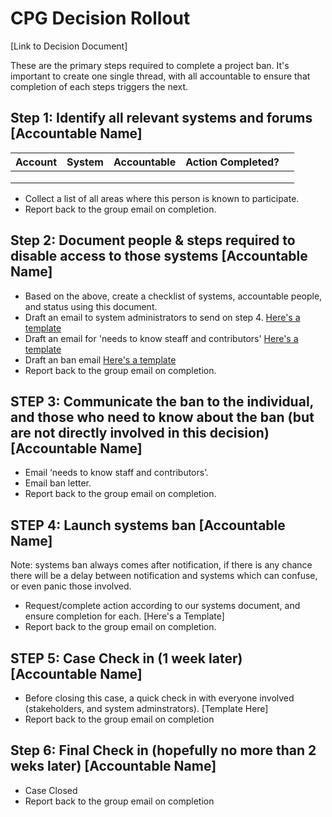 # CPG Decision Rollout

[Link to Decision Document]

These are the primary steps required to complete a project ban.
It's important to create one single thread, with all accountable to ensure that completion of each steps triggers the next.

## Step 1: Identify all relevant systems and forums [Accountable Name]

| Account  | System  | Accountable  | Action Completed?  |   |
|---|---|---|---|---|
|   |   |   |   |   |
|   |   |   |   |   |
|   |   |   |   |   |

* Collect a list of all areas where this person is known to participate. 
* Report back to the group email on completion.

## Step 2: Document people & steps required to disable access to those systems [Accountable Name]

* Based on the above, create a checklist of systems, accountable people, and status using this document. 
* Draft an email to system administrators to send on step 4. [Here's a template](https://github.com/mozilla/diversity/blob/master/code-of-conduct-enforcement/decisions/communication/decision-comms/systems/level-7.md) 
* Draft an email for 'needs to know steaff and contributors' [ Here's a template ](https://github.com/mozilla/diversity/blob/master/code-of-conduct-enforcement/decisions/communication/decision-comms/need-to-know-contribtors.md)
* Draft an ban email  [ Here's a template ](https://github.com/mozilla/diversity/blob/master/code-of-conduct-enforcement/decisions/communication/decision-comms/reported/decision-reported-level-7)
* Report back to the group email on completion.

## STEP 3: Communicate the ban to the individual, and those who need to know about the ban (but are not directly involved in this decision)[Accountable Name]  

* Email ‘needs to know staff and contributors’.   
* Email  ban letter.
* Report back to the group email on completion.

## STEP 4:  Launch systems ban [Accountable Name]

Note: systems ban always comes after notification, if there is any chance there will be a delay between notification and systems which can confuse, or even panic those involved. 

* Request/complete action according to our systems document,  and ensure completion for each. [Here's a Template]
* Report back to the group email on completion.

## STEP 5: Case Check in (1 week later)  [Accountable Name]

* Before closing this case, a quick check in with everyone involved (stakeholders, and system adminstrators). [Template Here]
* Report back to the group email on completion 

## Step 6:  Final Check in (hopefully no more than 2 weks later) [Accountable Name]

* Case Closed
* Report back to the group email on completion

